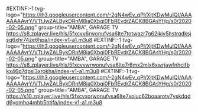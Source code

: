 #EXTINF:-1 tvg-logo="https://lh3.googleusercontent.com/-2gN4wEv_qPI/XjtKDwMuIQI/AAAAAAAAvrY/VTtJwZALBykDRnM8ia0Xbqi0FbREvdrZACK8BGAsYHg/s0/2020-02-05.png" group-title="AMBA", GARAGE TV https://s8.zplayer.live/hls/5fxcvv6rwonufvsa6lte7totwazr7g62ikjy5hstrqdksjsq6xhr74ze6hpa/index-v1-a1.m3u8
#EXTINF:-1 tvg-logo="https://lh3.googleusercontent.com/-2gN4wEv_qPI/XjtKDwMuIQI/AAAAAAAAvrY/VTtJwZALBykDRnM8ia0Xbqi0FbREvdrZACK8BGAsYHg/s0/2020-02-05.png" group-title="AMBA", GARAGE TV https://s8.zplayer.live/hls/5fxcvvwrwonufvsa6lte7r6mx2mlx6xwrjawfnhcifbkx46p7dpsl3xrokha/index-v1-a1.m3u8
#EXTINF:-1 tvg-logo="https://lh3.googleusercontent.com/-2gN4wEv_qPI/XjtKDwMuIQI/AAAAAAAAvrY/VTtJwZALBykDRnM8ia0Xbqi0FbREvdrZACK8BGAsYHg/s0/2020-02-05.png" group-title="AMBA", GARAGE TV https://s10.zplayer.live/hls/5fxcvxorwonufvsa6lte7xojuc62boaarotv7yskdqdd6yomho4mhb5htjfa/index-v1-a1.m3u8
